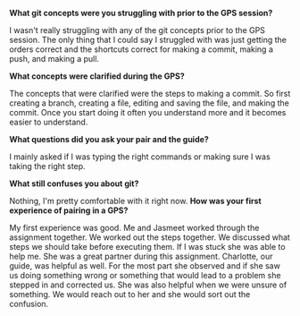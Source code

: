 **What git concepts were you struggling with prior to the GPS session?**

I wasn't really struggling with any of the git concepts prior to the GPS session. The only thing that I could say I struggled with was just getting the orders correct and the shortcuts correct for making a commit, making a push, and making a pull.

**What concepts were clarified during the GPS?**

The concepts that were clarified were the steps to making a commit. So first creating a branch, creating a file, editing and saving the file, and making the commit. Once you start doing it often you understand more and it becomes easier to understand.

**What questions did you ask your pair and the guide?**

I mainly asked if I was typing the right commands or making sure I was taking the right step.

**What still confuses you about git?**

Nothing, I'm pretty comfortable with it right now.
**How was your first experience of pairing in a GPS?**

My first experience was good. Me and Jasmeet worked through the assignment together. We worked out the steps together. We discussed what steps we should take before executing them. If I was stuck she was able to help me. She was a great partner during this assignment. Charlotte, our guide, was helpful as well. For the most part she observed and if she saw us doing something wrong or something that would lead to a problem she stepped in and corrected us. She was also helpful when we were unsure of something. We would reach out to her and she would sort out the confusion.